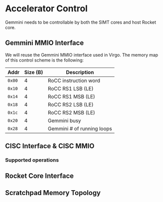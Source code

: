 # Accelerator Control

Gemmini needs to be controllable by both the SIMT cores and host Rocket core.

## Gemmini MMIO Interface

We will reuse the Gemmini MMIO interface used in Virgo. The memory map of this
control scheme is the following:

| Addr | Size (B) | Description                |
|------|----------|----------------------------|
| `0x00`  | 4     | RoCC instruction word      |
| `0x10`  | 4     | RoCC RS1 LSB (LE)          |
| `0x14`  | 4     | RoCC RS1 MSB (LE)          |
| `0x18`  | 4     | RoCC RS2 LSB (LE)          |
| `0x1c`  | 4     | RoCC RS2 MSB (LE)          |
| `0x20`  | 4     | Gemmini busy               |
| `0x28`  | 4     | Gemmini # of running loops |

## CISC Interface & CISC MMIO

### Supported operations

## Rocket Core Interface

## Scratchpad Memory Topology


